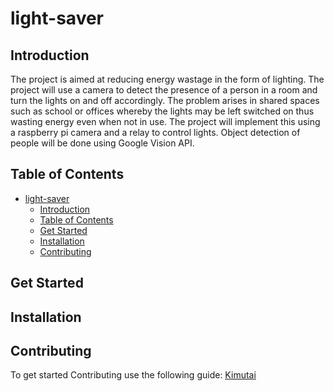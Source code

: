 # light-saver
## Introduction
The project is aimed at reducing energy wastage in the form of lighting. The project will use a camera to detect the presence
 of a person in a room and turn the lights on and off accordingly. The problem arises in shared spaces such as school or offices
 whereby the lights may be left switched on thus wasting energy even when not in use. 
The project will implement this using a raspberry pi camera and a relay to control lights. Object detection of people will be done 
using Google Vision API.
## Table of Contents
- [light-saver](#light-saver)
  - [Introduction](#introduction)
  - [Table of Contents](#table-of-contents)
  - [Get Started](#get-started)
  - [Installation](#installation)
  - [Contributing](#contributing)

## Get Started

## Installation

## Contributing
To get started Contributing use the following guide: [Kimutai](CONTRIBUTING.md)